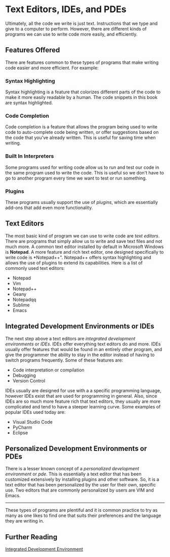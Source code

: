 # Text Editors, IDEs, and PDEs

Ultimately, all the code we write is just text. Instructions that we type and give to a computer to perform. However,
there are different kinds of programs we can use to write code more easily, and efficiently.

## Features Offered

There are features common to these types of programs that make writing code easier and more efficient. For example:

### Syntax Highlighting

Syntax highlighting is a feature that colorizes different parts of the code to make it more easily readable by a human.
The code snippets in this book are syntax highlighted.

### Code Completion

Code completion is a feature that allows the program being used to write code to auto-complete code being written, or offer suggestions
based on the code that you've already written. This is useful for saving time when writing.

### Built In Interpreters
Some programs used for writing code allow us to run and test our code in the same program used to write the code. This is useful so 
we don't have to go to another program every time we want to test or run something.

### Plugins
These programs usually support the use of *plugins*, which are essentially add-ons that add even more functionality.

## Text Editors

The most basic kind of program we can use to write code are *text editors*. There are programs that simply allow us to
write and save text files and not much more. A common text editor installed by default in Microsoft Windows is **Notepad**.
A more feature and rich text editor, one designed specifically to write code is *Notepad++". Notepad++ offers syntax highlighting and
allows the use of plugins to extend its capabilities. Here is a list of commonly used text editors:

- Notepad
- Vim
- Notepad++
- Geany 
- Notepadqq
- Sublime
- Emacs

## Integrated Development Environments or IDEs

The next step above a text editors are *integrated development environments* or *IDEs*. IDEs offer everything text editors do and more.
IDEs usually offer features that would be found in an entirely other program, and give the programmer the ability to stay in the editor instead
of having to switch programs frequently. Some of these features are:

- Code interpretation or compilation
- Debugging
- Version Control

IDEs usually are designed for use with a a specific programming language, however IDEs exist that are used for programming in general. Also, since IDEs are so much more feature rich that text editors, they usually are more complicated and tend to have a steeper learning curve.
Some examples of popular IDEs used today are: 

- Visual Studio Code
- PyCharm
- Eclipse

## Personalized Development Environments or PDEs

There is a lesser known concept of a *personalized development environment* or *pde*. This is essentially a text editor that has been customized extensively by installing plugins and other software. So, it
is a text editor that has been personalized by the user for their own, specific use. Two editors that are commonly personalized by users are VIM and Emacs.

---

These types of programs are plentiful and it is common practice to try as many as one likes to find one that suits their preferences and the language they are writing in.

## Further Reading
[Integrated Development Environment](https://en.wikipedia.org/wiki/Integrated_development_environment)
